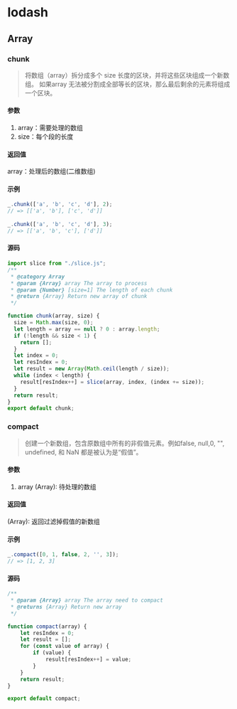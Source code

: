 # lodash

## Array

### chunk

> 将数组（array）拆分成多个 size 长度的区块，并将这些区块组成一个新数组。 如果array 无法被分割成全部等长的区块，那么最后剩余的元素将组成一个区块。
#### 参数
1. array：需要处理的数组
2. size：每个段的长度
#### 返回值
array：处理后的数组(二维数组)
#### 示例
```js
_.chunk(['a', 'b', 'c', 'd'], 2);
// => [['a', 'b'], ['c', 'd']]
 
_.chunk(['a', 'b', 'c', 'd'], 3);
// => [['a', 'b', 'c'], ['d']]
```
#### 源码
```js
import slice from "./slice.js";
/**
 * @category Array
 * @param {Array} array The array to process
 * @param {Number} [size=1] The length of each chunk
 * @return {Array} Return new array of chunk
 */

function chunk(array, size) {
  size = Math.max(size, 0);
  let length = array == null ? 0 : array.length;
  if (!length && size < 1) {
    return [];
  }
  let index = 0;
  let resIndex = 0;
  let result = new Array(Math.ceil(length / size));
  while (index < length) {
    result[resIndex++] = slice(array, index, (index += size));
  }
  return result;
}
export default chunk;
```

### compact
> 创建一个新数组，包含原数组中所有的非假值元素。例如false, null,0, "", undefined, 和 NaN 都是被认为是“假值”。
#### 参数
1. array (Array): 待处理的数组
#### 返回值
(Array): 返回过滤掉假值的新数组
#### 示例
````js
_.compact([0, 1, false, 2, '', 3]);
// => [1, 2, 3]
````
#### 源码
```js
/**
 * @param {Array} array The array need to compact
 * @returns {Array} Return new array
 */

function compact(array) {
    let resIndex = 0;
    let result = [];
    for (const value of array) {
        if (value) {
            result[resIndex++] = value;
        }
    }
    return result;
}

export default compact;
```